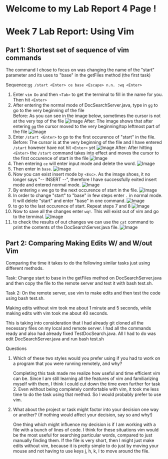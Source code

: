 # **Welcome to my Lab Report 4 Page !**
# Week 7 Lab Report: Using Vim  

## Part 1: Shortest set of sequence of vim commands

The command I chose to focus on was changing the name of the "start" parameter and its uses to "base" in the getFiles method (the first task)

Sequence:`gg /start <Enter> ce base <Escape> n.n. :wq <Enter>`

1. Enter `vim Do` and then `<Tab>` to get the terminal to fill in the name for you. Then hit `<Enter>`
2. After entering the normal mode of DocSearchServer.java, type in `gg` to go to the very beginning of the file  
Before: As you can see in the image below, sometimes the cursor is not at the very top of the file 
![Image](Lab_Report_4_Photos/gg_before.png)
After: The image shows that after entering `gg` the cursor moved to the very beginning/top leftmost part of the file
![Image](Lab_Report_4_Photos/gg_after.png)
3. Enter `/start <Enter>` to go to the first occurence of "start" in the file.
Before: The cursor is at the very beginning of the file and I have entered `/start` however have not hit `<Enter>` yet 
 ![Image](Lab_Report_4_Photos/start_before.png)
After: After hitting `<Enter>` the `/start` command takes into effect and moves the cursor to the first occurence of start in the file
 ![Image](Lab_Report_4_Photos/start_after.png)
4. Then entering `ce` will enter input mode and delete the word. 
![Image](Lab_Report_4_Photos/ce_command.png)
5. Then enter in `base`. 
![Image](Lab_Report_4_Photos/enter_base_command.png)
6. Now you can exist insert mode by `<Esc>`. As the image shoes, it no longer says "-- INSERT --", therefore I have successfully exited insert mode and entered normal mode.
![Image](Lab_Report_4_Photos/Exit_insertMode.png)
7. By entering `n` we go to the next occurence of start in the file. 
![Image](Lab_Report_4_Photos/Enter_n.png)
8. In order to change "start" to "base" in few steps enter `.` in normal mode. It will delete "start" and enter "base" in one command. 
![Image](Lab_Report_4_Photos/Enter_".".png)
9. to go to the last occurence of start. Repeat steps 7 and 8
![Image](Lab_Report_4_Photos/nextOccurence.png)
10. Now to save all the changes enter `wq!`. This will exist out of vim and go to the terminal. 
![Image](Lab_Report_4_Photos/save_Using_wq!.png)
11. to check the results of out changes we can use the `cat` command to print the contents of the DocSearchServer.java file. 
![Image](Lab_Report_4_Photos/printResult.png)

## Part 2: Comparing Making Edits W/ and W/out Vim

Comparing the time it takes to do the following similar tasks just using different methods. 

Task: Change start to base in the getFiles method on DocSearchServer.java and then copy the file to the remote server and test it with bash test.sh.

Task 2: On the remote server, use vim to make edits and then test the code using bash test.sh. 

Making edits without vim took me about 1 minute and 5 seconds, while making edits with vim took me about 40 seconds. 

This is taking into consideration that I had already git cloned all the necessary files on my local and remote server. I had all the commands ready and also had already fixed TestDocSearch.java. All I had to do was edit DocSearchServer.java and run bash test.sh 

Questions 

1. Which of these two styles would you prefer using if you had to work on a program that you were running remotely, and why? 
    
    Completing this task made me realize how useful and time efficient vim can be. Since I am still learning all the features of vim and familiarizing myself with them, I think I could cut down the time even further for task 2. Even without being completely comfortable with vim, it took me less time to do the task using that method. So I would probably prefer to use vim.
2. What about the project or task might factor into your decision one way or another? (If nothing would affect your decision, say so and why!)
     
    One thing which might influence my decision is if I am working with a file with a bunch of lines of code. I think for these situations vim would be the most useful for searching particular words, compared to just manually finding them. If the file is very short, then I might just make edits without vim, because it is pretty simple to do just by moving your mouse and not having to use keys j, h, k, l to move around the file. 



